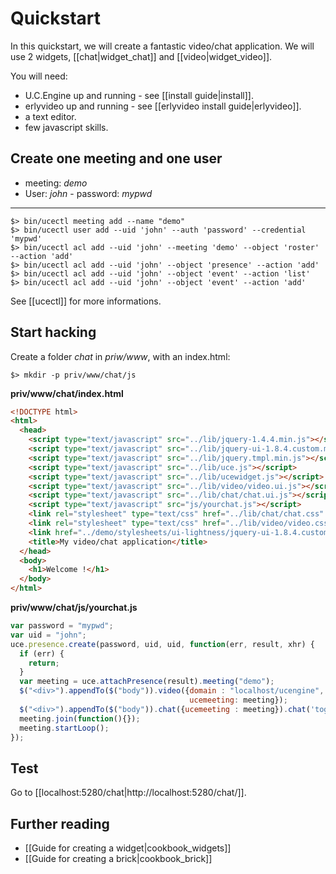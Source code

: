 # Quickstart

In this quickstart, we will create a fantastic video/chat application. We will use 2 widgets, [[chat|widget_chat]] and [[video|widget_video]].

You will need:

* U.C.Engine up and running - see [[install guide|install]].
* erlyvideo up and running - see [[erlyvideo install guide|erlyvideo]].
* a text editor.
* few javascript skills.

## Create one meeting and one user

* meeting:  *demo*
* User: *john* - password: *mypwd*

* * *

    $> bin/ucectl meeting add --name "demo"
    $> bin/ucectl user add --uid 'john' --auth 'password' --credential 'mypwd'
    $> bin/ucectl acl add --uid 'john' --meeting 'demo' --object 'roster' --action 'add'
    $> bin/ucectl acl add --uid 'john' --object 'presence' --action 'add'
    $> bin/ucectl acl add --uid 'john' --object 'event' --action 'list'
    $> bin/ucectl acl add --uid 'john' --object 'event' --action 'add'

See [[ucectl]] for more informations.

## Start hacking

Create a folder *chat* in *priw/www*, with an index.html:

    $> mkdir -p priv/www/chat/js

**priv/www/chat/index.html**

```html
<!DOCTYPE html>
<html>
  <head>
    <script type="text/javascript" src="../lib/jquery-1.4.4.min.js"></script>
    <script type="text/javascript" src="../lib/jquery-ui-1.8.4.custom.min.js"></script>
    <script type="text/javascript" src="../lib/jquery.tmpl.min.js"></script>
    <script type="text/javascript" src="../lib/uce.js"></script>
    <script type="text/javascript" src="../lib/ucewidget.js"></script>
    <script type="text/javascript" src="../lib/video/video.ui.js"></script>
    <script type="text/javascript" src="../lib/chat/chat.ui.js"></script>
    <script type="text/javascript" src="js/yourchat.js"></script>
    <link rel="stylesheet" type="text/css" href="../lib/chat/chat.css" charset="utf-8" />
    <link rel="stylesheet" type="text/css" href="../lib/video/video.css" charset="utf-8" />
    <link href="../demo/stylesheets/ui-lightness/jquery-ui-1.8.4.custom.css" media="screen" rel="stylesheet" type="text/css" />
    <title>My video/chat application</title>
  </head>
  <body>
    <h1>Welcome !</h1>
  </body>
</html>
```

**priv/www/chat/js/yourchat.js**

```javascript
var password = "mypwd";
var uid = "john";
uce.presence.create(password, uid, uid, function(err, result, xhr) {
  if (err) {
    return;
  }
  var meeting = uce.attachPresence(result).meeting("demo");
  $("<div>").appendTo($("body")).video({domain : "localhost/ucengine",
                                        ucemeeting: meeting});
  $("<div>").appendTo($("body")).chat({ucemeeting : meeting}).chat('toggleMode', 'big');
  meeting.join(function(){});
  meeting.startLoop();
});
```

## Test

Go to [[localhost:5280/chat|http://localhost:5280/chat/]].

## Further reading

* [[Guide for creating a widget|cookbook_widgets]]
* [[Guide for creating a brick|cookbook_brick]]
